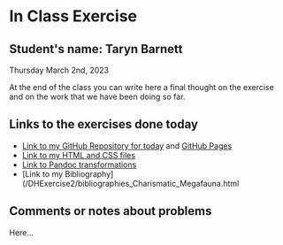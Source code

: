 # In Class Exercise
## Student's name: Taryn Barnett 

Thursday March 2nd, 2023 

At the end of the class you can write here a final thought on the exercise and on the work that we have been doing so far. 

## Links to the exercises done today 

- [Link to my GitHub Repository for today](https://www.github.com/taryneliana/DHExercise2) and [GitHub Pages](/DHExercise2)
- [Link to my HTML and CSS files](/DHExercise2/exercise2.html)
- [Link to Pandoc transformations](/DHExercise2/pandoc_transformations.zip)
- [Link to my Bibliography](/DHExercise2/bibliographies_Charismatic_Megafauna.html

## Comments or notes about problems 

Here...
